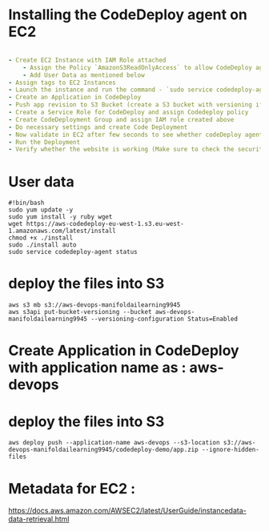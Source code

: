 
# Installing the CodeDeploy agent on EC2
```YAML

- Create EC2 Instance with IAM Role attached
    - Assign the Policy `AmazonS3ReadOnlyAccess` to allow CodeDeploy agent to read the version from S3 Bucket
    - Add User Data as mentioned below
- Assign tags to EC2 Instances
- Launch the instance and run the command - `sudo service codedeploy-agent status` to validate - CodeDeploy Agent is not running in EC2 instance
- Create an Application in CodeDeploy
- Push app revision to S3 Bucket (create a S3 bucket with versioning if its not created) - see section - **deploy the files into S3** below
- Create a Service Role for CodeDeploy and assign Codedeploy policy
- Create CodeDeployment Group and assign IAM role created above
- Do necessary settings and create Code Deployment
- Now validate in EC2 after few seconds to see whether codeDeploy agent has been installed `sudo service codedeploy-agent status`
- Run the Deployment
- Verify whether the website is working (Make sure to check the security group of ec2 instance)
```
# User data
```
#!bin/bash
sudo yum update -y
sudo yum install -y ruby wget
wget https://aws-codedeploy-eu-west-1.s3.eu-west-1.amazonaws.com/latest/install
chmod +x ./install
sudo ./install auto
sudo service codedeploy-agent status
```


# deploy the files into S3
```
aws s3 mb s3://aws-devops-manifoldailearning9945 
aws s3api put-bucket-versioning --bucket aws-devops-manifoldailearning9945 --versioning-configuration Status=Enabled 
```

# Create Application in CodeDeploy with application name as : aws-devops

# deploy the files into S3
```
aws deploy push --application-name aws-devops --s3-location s3://aws-devops-manifoldailearning9945/codedeploy-demo/app.zip --ignore-hidden-files
```


# Metadata for EC2 :

 https://docs.aws.amazon.com/AWSEC2/latest/UserGuide/instancedata-data-retrieval.html
